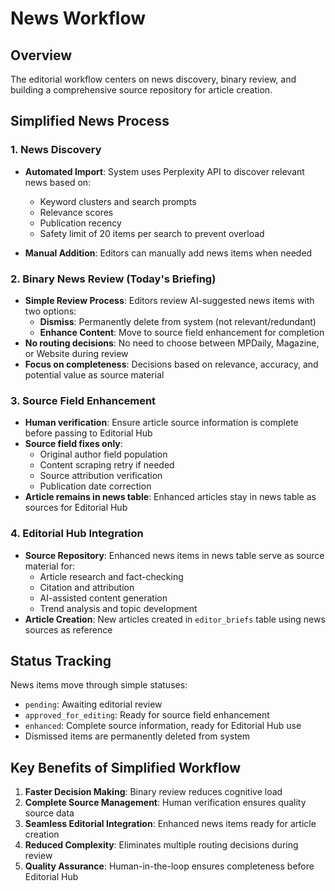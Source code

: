 
# News Workflow

## Overview
The editorial workflow centers on news discovery, binary review, and building a comprehensive source repository for article creation.

## Simplified News Process

### 1. News Discovery
- **Automated Import**: System uses Perplexity API to discover relevant news based on:
  - Keyword clusters and search prompts
  - Relevance scores
  - Publication recency
  - Safety limit of 20 items per search to prevent overload

- **Manual Addition**: Editors can manually add news items when needed

### 2. Binary News Review (Today's Briefing)
- **Simple Review Process**: Editors review AI-suggested news items with two options:
  - **Dismiss**: Permanently delete from system (not relevant/redundant)
  - **Enhance Content**: Move to source field enhancement for completion
- **No routing decisions**: No need to choose between MPDaily, Magazine, or Website during review
- **Focus on completeness**: Decisions based on relevance, accuracy, and potential value as source material

### 3. Source Field Enhancement
- **Human verification**: Ensure article source information is complete before passing to Editorial Hub
- **Source field fixes only**:
  - Original author field population
  - Content scraping retry if needed
  - Source attribution verification
  - Publication date correction
- **Article remains in news table**: Enhanced articles stay in news table as sources for Editorial Hub

### 4. Editorial Hub Integration
- **Source Repository**: Enhanced news items in news table serve as source material for:
  - Article research and fact-checking
  - Citation and attribution
  - AI-assisted content generation
  - Trend analysis and topic development
- **Article Creation**: New articles created in `editor_briefs` table using news sources as reference

## Status Tracking

News items move through simple statuses:
- `pending`: Awaiting editorial review
- `approved_for_editing`: Ready for source field enhancement
- `enhanced`: Complete source information, ready for Editorial Hub use
- Dismissed items are permanently deleted from system

## Key Benefits of Simplified Workflow

1. **Faster Decision Making**: Binary review reduces cognitive load
2. **Complete Source Management**: Human verification ensures quality source data
3. **Seamless Editorial Integration**: Enhanced news items ready for article creation
4. **Reduced Complexity**: Eliminates multiple routing decisions during review
5. **Quality Assurance**: Human-in-the-loop ensures completeness before Editorial Hub
